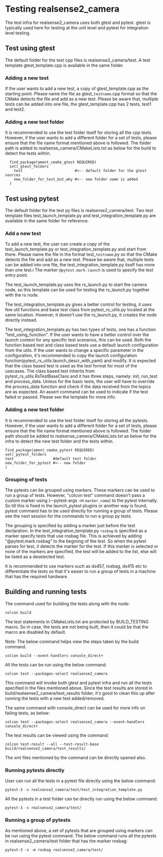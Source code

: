 # Testing realsense2_camera
The test infra for realsense2_camera uses both gtest and pytest. gtest is typically used here for testing at the unit level and pytest for integration level testing.

## Test using gtest
The default folder for the test cpp files is realsense2_camera/test. A test template gtest_template.cpp is available in the same folder.
### Adding a new test
If the user wants to add a new test, a copy of gtest_template.cpp as the starting point. Please name the file as gtest_`testname`.cpp format so that the CMake detects the file and add as a new test. Please be aware that, multiple tests can be added into one file, the gtest_template.cpp has 2 tests, test1 and test2.

### Adding a new test folder
It is recommended to use the test folder itself for storing all the cpp tests. However, if the user wants to add a different folder for a set of tests, please ensure that the file name format mentioned above is followed. The folder path is added to realsense_camera/CMakeLists.txt as below for the build to detect the tests within.

```
  find_package(ament_cmake_gtest REQUIRED)
  set(_gtest_folders
    test                        #<-- default folder for the gtest sources
    new_folder_for_test_but_why #<-- new folder name is added
  )
```

## Test using pytest
The default folder for the test py files is realsense2_camera/test. Two test template files test_launch_template.py and test_integration_template.py are available in the same folder for reference.
### Add a new test
To add a new test, the user can create a copy of the test_launch_template.py or test_integration_template.py and start from there. Please name the file in the format test_`testname`.py so that the CMake detects the file and add as a new test. Please be aware that, multiple tests can be added into one file, the test_integration_template.py itself has more than one test.i The marker `@pytest.mark.launch` is used to specify the test entry point.  

The test_launch_template.py uses the rs_launch.py to start the camera node, so this template can be used for testing the rs_launch.py together with the rs node.

The test_integration_template.py gives a better control for testing, it uses few util functions and base test class from pytest_rs_utils.py located at the same location. However, it doesn't use the rs_launch.py, it creates the node directly instead.

The test_integration_template.py has two types of tests, one has a function "test_using_function". If the user wants to have a better control over the launch context for any specific test scenarios, this can be used. Both the function based test and class based tests use a default launch configuration from the utils. 
If the user wants to change a specific parameter in the configuration, it's recommended to copy the launch configuration function(pytest_rs_utils.launch_descr_with_yaml) and modify. 
It is expected that the class based test is used as the test format for most of the usecases. The class based test inherits from pytest_rs_utils.RsTestBaseClass and it has three steps, namely: init, run_test and process_data. Unless for the basic tests, the user will have to override the process_data function and check if the data received from the topics are as expected. An assert command can be used to indicate if the test failed or passed. Please see the template for more info.

### Adding a new test folder
It is recommended to use the test folder itself for storing all the pytests. However, if the user wants to add a different folder for a set of tests, please ensure that the file name format mentioned above is followed. The folder path should be added to realsense_camera/CMakeLists.txt as below for the infra to detect the new test folder and the tests within.

```
find_package(ament_cmake_pytest REQUIRED)
set(_pytest_folders
test                  #default test folder
new_folder_for_pytest #<-- new folder
)
```

### Grouping of tests  
The pytests can be grouped using markers. These markers can be used to run a group of tests. However, "colcon test" command doesn't pass a custom marker using (--pytest-args -m `marker_name`) to the pytest internally. So till this is fixed in the launch_pytest plugins or another way is found, pytest command has to be used directly for running a group of tests. Please see the next session for the commands to run a group py tests.

The grouping is specified by adding a marker just before the test declaration. In the test_integration_template.py `rosbag` is specified as a marker specify tests that use rosbag file. This is achieved by adding "@pytest.mark.rosbag" to the begining of the test. So when the pytest parses for test, it detects the marker for the test. If this marker is selected or none of the markers are specified, the test will be added to the list, else will be listed as a deselected test.

It is recommended to use markers such as ds457, rosbag, ds415 etc to differentiate the tests so that it's easier to run a group of tests in a machine that has the required hardware.
 
## Building and running tests  

The command used for building the tests along with the node:

	colcon build

The test statements in CMakeLists.txt are protected by BUILD_TESTING macro. So in case, the tests are not being built, then it could be that the macro are disabled by default.

Note: The below command helps view the steps taken by the build command.

	colcon build --event-handlers console_direct+

All the tests can be run using the below command:

	colcon test --packages-select realsense2_camera

This command will invoke both gtest and pytest infra and run all the tests specified in the files mentioned above. Since the test results are stored in build/realsense2_camera/test_results folder, it's good to clean this up after running the tests with a new test added/removed.

The same command with console_direct can be used for more info on failing tests, as below:

	colcon test --packages-select realsense2_camera --event-handlers console_direct+

The test results can be viewed using the command:

	colcon test-result --all --test-result-base build/realsense2_camera/test_results/

The xml files mentioned by the command can be directly opened also.

### Running pytests directly
User can run all the tests in a pytest file directly using the below command:

	pytest-3 -s realsense2_camera/test/test_integration_template.py

All the pytests in a test folder can be directly run using the below command:

	pytest-3 -s realsense2_camera/test/

### Running a group of pytests
As mentioned above, a set of pytests that are grouped using markers can be run using the pytest command. The below command runs all the pytests in realsense2_camera/test folder that has the marker rosbag:

	pytest-3 -s -m rosbag realsense2_camera/test/

